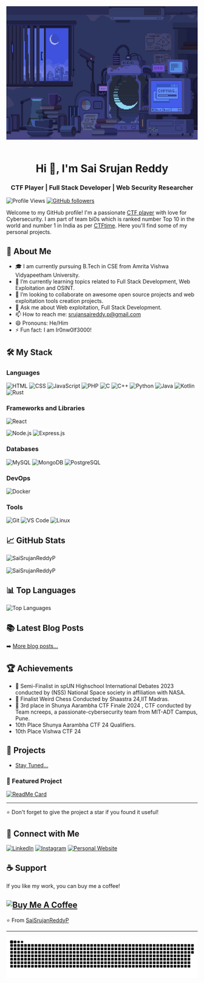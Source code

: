 <!--# 👋 Hi there, I'm Sai Srujan Reddy !-->
<img src="welcome.gif" width="900" height="350" >
<br><br>

<h1 align="center">Hi 👋, I'm Sai Srujan Reddy</h1>
<h3 align="center">CTF Player | Full Stack Developer | Web Security Researcher </h3>

![Profile Views](https://komarev.com/ghpvc/?username=SaiSrujanReddyP&style=flat-square&color=blue) [![GitHub followers](https://img.shields.io/github/followers/SaiSrujanReddyP?label=Follow&style=social)](https://github.com/SaiSrujanReddyP/?tab=follow)

Welcome to my GitHub profile! 
I'm a passionate [CTF player](https://ctftime.org/user/176882) with love for Cybersecurity. I am part of team bi0s which is ranked number Top 10 in the world and number 1 in India as per [CTFtime](https://ctftime.org/team/662).
Here you'll find some of my personal<!-- and collaborative--> projects.

## 🚀 About Me

- 🎓 I am currently pursuing B.Tech in CSE from Amrita Vishwa Vidyapeetham University.
- 🌱 I’m currently learning topics related to Full Stack Development, Web Exploitation and OSINT.
- 👯 I’m looking to collaborate on awesome open source projects and web exploitation tools creation projects.
- 💬 Ask me about Web exploitation, Full Stack Development.
- 📫 How to reach me: srujansaireddy.p@gmail.com
- 😄 Pronouns: He/Him
- ⚡ Fun fact: I am Ir0nw0lf3000!

## 🛠 My Stack

### Languages
![HTML](https://img.shields.io/badge/-HTML-black?style=flat-square&logo=html5)
![CSS](https://img.shields.io/badge/-CSS-black?style=flat-square&logo=css3)
![JavaScript](https://img.shields.io/badge/-JavaScript-black?style=flat-square&logo=javascript)
![PHP](https://img.shields.io/badge/-PHP-black?style=flat-square&logo=php)
![C](https://img.shields.io/badge/-C-black?style=flat-square&logo=c)
![C++](https://img.shields.io/badge/-C++-black?style=flat-square&logo=c%2B%2B)
![Python](https://img.shields.io/badge/-Python-black?style=flat-square&logo=python)
![Java](https://img.shields.io/badge/-Java-black?style=flat-square&logo=java)
![Kotlin](https://img.shields.io/badge/-Kotlin-black?style=flat-square&logo=kotlin)
![Rust](https://img.shields.io/badge/-Rust-black?style=flat-square&logo=rust)



### Frameworks and Libraries
![React](https://img.shields.io/badge/-React-black?style=flat-square&logo=react)
<!--![Laravel](https://img.shields.io/badge/-Laravel-black?style=flat-square&logo=laravel)-->
![Node.js](https://img.shields.io/badge/-Node.js-black?style=flat-square&logo=node.js)
![Express.js](https://img.shields.io/badge/-Express.js-black?style=flat-square&logo=express)

### Databases
![MySQL](https://img.shields.io/badge/-MySQL-black?style=flat-square&logo=mysql)
![MongoDB](https://img.shields.io/badge/-MongoDB-black?style=flat-square&logo=mongodb)
![PostgreSQL](https://img.shields.io/badge/-PostgreSQL-black?style=flat-square&logo=postgresql)

### DevOps
![Docker](https://img.shields.io/badge/-Docker-black?style=flat-square&logo=docker)
<!--![Jenkins](https://img.shields.io/badge/-Jenkins-black?style=flat-square&logo=jenkins)-->

### Tools
![Git](https://img.shields.io/badge/-Git-black?style=flat-square&logo=git)
![VS Code](https://img.shields.io/badge/-VS%20Code-black?style=flat-square&logo=visual-studio-code)
![Linux](https://img.shields.io/badge/-Linux-black?style=flat-square&logo=linux)


## 📈 GitHub Stats

![SaiSrujanReddyP](https://github-readme-stats.vercel.app/api?username=SaiSrujanReddyP&show_icons=true&theme=radical)

<p><img align="center" src="https://github-readme-streak-stats.herokuapp.com/?user=SaiSrujanReddyP&" alt="SaiSrujanReddyP" /></p>

## 📊 Top Languages

![Top Languages](https://github-readme-stats.vercel.app/api/top-langs/?username=SaiSrujanReddyP&layout=compact&theme=radical)

## 📚 Latest Blog Posts
<!-- BLOG-POST-LIST:START -->

<!-- BLOG-POST-LIST:END -->

➡️ [More blog posts...](https://medium.com/@srujansaireddy.p)

## 🏆 Achievements

- 🥇 Semi-Finalist in spUN Highschool International Debates 2023 conducted by (NSS) National Space society in affiliation with NASA.
- 🥈 Finalist Weird Chess Conducted by Shaastra 24,IIT Madras.
- 🥉 3rd place in Shunya Aarambha CTF Finale 2024 , CTF conducted by Team ncreeps, a passionate-cybersecurity team from MIT-ADT Campus, Pune.
-    10th Place Shunya Aarambha CTF 24 Qualifiers.
-    10th Place Vishwa CTF 24
<!-- - 🥉 [Achievement 3]-->

## 📂 Projects
- [Stay Tuned...](https://github.com/) 

### 📌 Featured Project

[![ReadMe Card](https://github-readme-card-ten.vercel.app/api/pin)](https://github.com/SaiSrujanReddyP/OnlineCTF-Writeups)

---

⭐️ Don't forget to give the project a star if you found it useful!

<!--### 🗂️ Other Projects

- [Project 1](https://github.com/SaiSrujanReddyP/): 
<!-- - [Project 2](https://github.com/SaiSrujanReddyP/): Brief description - [Project 3](https://github.com/SaiSrujanReddyP/): Brief description-->

## 🔗 Connect with Me

[![LinkedIn](https://img.shields.io/badge/-LinkedIn-blue?style=flat-square&logo=linkedin&logoColor=white)](www.linkedin.com/in/pothamsetti-sai-srujan-reddy)
[![Instagram](https://img.shields.io/badge/-Instagram-blue?style=flat-square&logo=instagram&logoColor=white)](https://www.instagram.com/naruto_ak77/)
[![Personal Website](https://img.shields.io/badge/-Website-blue?style=flat-square&logo=website&logoColor=white)](https://SaiSrujanReddyP.github.io)

## ☕️ Support

If you like my work, you can buy me a coffee!

[![Buy Me A Coffee](https://img.shields.io/badge/Buy%20Me%20A%20Coffee-yellow?style=flat-square&logo=buy-me-a-coffee&logoColor=white)](https://buymeacoffee.com/saisrujanreddyp)
---

⭐️ From [SaiSrujanReddyP](https://github.com/SaiSrujanReddyP)

---
<p align="center">
 <img width="1000" src="assets/github-snake.svg" alt="snake"/>
</p>

